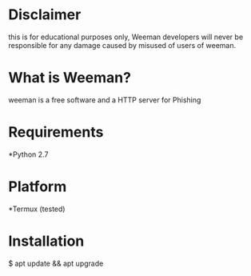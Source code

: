 # Disclaimer
   this is for educational purposes only, Weeman developers will never be responsible for any damage caused by misused of users of weeman.

# What is Weeman?
   weeman is a free software and a HTTP server for Phishing
   
# Requirements
   *Python 2.7
   
# Platform
   *Termux (tested)

# Installation
   $ apt update && apt upgrade
